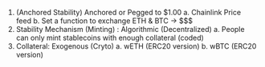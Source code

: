 1. (Anchored Stability) Anchored or Pegged to $1.00
    a. Chainlink Price feed
    b. Set a function to exchange ETH & BTC -> $$$
2. Stability Mechanism (Minting) : Algorithmic (Decentralized)
    a. People can only mint stablecoins with enough collateral (coded)
3. Collateral: Exogenous (Cryto)
    a. wETH (ERC20 version)
    b. wBTC (ERC20 version)